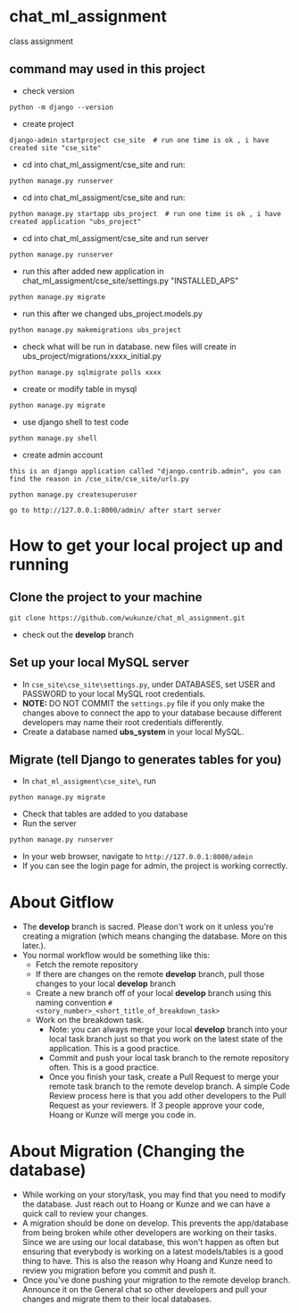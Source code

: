 # chat_ml_assignment
class assignment


## command may used in this project

* check version
```
python -m django --version
```
* create project
```
django-admin startproject cse_site  # run one time is ok , i have created site "cse_site"
```

* cd into chat_ml_assigment/cse_site and run:
```
python manage.py runserver
```

* cd into chat_ml_assigment/cse_site and run:
```
python manage.py startapp ubs_project  # run one time is ok , i have created application "ubs_project"
```

* cd into chat_ml_assigment/cse_site and run server
```
python manage.py runserver
```

* run this after added new application in chat_ml_assigment/cse_site/settings.py "INSTALLED_APS"
```
python manage.py migrate
```


* run this after we changed ubs_project.models.py
```
python manage.py makemigrations ubs_project
```
* check what will be run in database. new files will create in ubs_project/migrations/xxxx_initial.py
```
python manage.py sqlmigrate polls xxxx
```
* create or modify table in mysql
```
python manage.py migrate
```

* use django shell to test code
```
python manage.py shell
```

* create admin account

`this is an django application called "django.contrib.admin", you can find the reason in /cse_site/cse_site/urls.py`
```
python manage.py createsuperuser
```
`go to http://127.0.0.1:8000/admin/ after start server`




# How to get your local project up and running

## Clone the project to your machine
```
git clone https://github.com/wukunze/chat_ml_assignment.git
```
* check out the **develop** branch

## Set up your local MySQL server
* In `cse_site\cse_site\settings.py`, under DATABASES, set USER and PASSWORD to your local MySQL root credentials.
* **NOTE:** DO NOT COMMIT the `settings.py` file if you only make the changes above to connect the app to your database because different developers may name their root credentials differently.
* Create a database named **ubs_system** in your local MySQL.

## Migrate (tell Django to generates tables for you)
* In `chat_ml_assigment\cse_site\`, run
```
python manage.py migrate
```
* Check that tables are added to you database
* Run the server
```
python manage.py runserver
```
* In your web browser, navigate to `http://127.0.0.1:8000/admin`
* If you can see the login page for admin, the project is working correctly.

# About Gitflow
* The **develop** branch is sacred. Please don't work on it unless you're creating a migration (which means changing the database. More on this later.).
* You normal workflow would be something like this:
    * Fetch the remote repository
    * If there are changes on the remote **develop** branch, pull those changes to your local **develop** branch
    * Create a new branch off of your local **develop** branch using this naming convention `#<story_number>_<short_title_of_breakdown_task>`
    * Work on the breakdown task. 
        * Note: you can always merge your local **develop** branch into your local task branch just so that you work on the latest state of the application. This is a good practice.
        * Commit and push your local task branch to the remote repository often. This is a good practice.
        * Once you finish your task, create a Pull Request to merge your remote task branch to the remote develop branch. A simple Code Review process here is that you add other developers to the Pull Request as your reviewers. If 3 people approve your code, Hoang or Kunze will merge you code in.

# About Migration (Changing the database)
* While working on your story/task, you may find that you need to modify the database. Just reach out to Hoang or Kunze and we can have a quick call to review your changes. 
* A migration should be done on develop. This prevents the app/database from being broken while other developers are working on their tasks. Since we are using our local database, this won't happen as often but ensuring that everybody is working on a latest models/tables is a good thing to have. This is also the reason why Hoang and Kunze need to review you migration before you commit and push it. 
* Once you've done pushing your migration to the remote develop branch. Announce it on the General chat so other developers and pull your changes and migrate them to their local databases.




